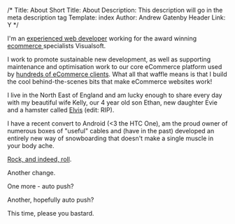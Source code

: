 /*
Title: About
Short Title: About
Description: This description will go in the meta description tag
Template: index
Author: Andrew Gatenby
Header Link: Y
*/

I'm an [experienced web developer](http://uk.linkedin.com/in/andrewgatenby) working for the award winning [ecommerce ](http://www.visualsoft.co.uk/) specialists Visualsoft.

I work to promote sustainable new development, as well as supporting maintenance and optimisation work to our core eCommerce platform used by [hundreds of eCommerce clients](http://www.visualsoft.co.uk/portfolio.html). What all that waffle means is that I build the cool behind-the-scenes bits that make eCommerce websites work!

I live in the North East of England and am lucky enough to share every day with my beautiful wife Kelly, our 4 year old son Ethan, new daughter Evie and a hamster called [Elvis](http://twitpic.com/2ut5i9) (edit: RIP).

I have a recent convert to Android (<3 the HTC One), am the proud owner of numerous boxes of "useful" cables and (have in the past) developed an entirely new way of snowboarding that doesn't make a single muscle in your body ache.

[Rock, and indeed, roll](http://www.youtube.com/watch?v=b4g-wx2Y_wg).

Another change.

One more - auto push?

Another, hopefully auto push?

This time, please you bastard.